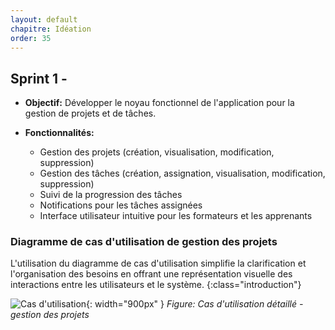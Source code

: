 ```yaml
---
layout: default
chapitre: Idéation
order: 35
---
```


## Sprint 1 - 

* **Objectif:** Développer le noyau fonctionnel de l'application pour la gestion de projets et de tâches.

* **Fonctionnalités:**
    * Gestion des projets (création, visualisation, modification, suppression)
    * Gestion des tâches (création, assignation, visualisation, modification, suppression)
    * Suivi de la progression des tâches
    * Notifications pour les tâches assignées
    * Interface utilisateur intuitive pour les formateurs et les apprenants

<!-- new slide -->
### Diagramme de cas d'utilisation de gestion des projets

L'utilisation du diagramme de cas d'utilisation simplifie la clarification et l'organisation des besoins en offrant une représentation visuelle des interactions entre les utilisateurs et le système. 
{:class="introduction"}

![Cas d'utilisation]({{site.baseurl}}/analyse-fonctionnelle/images/use-case.png){: width="900px" } 
*Figure: Cas d'utilisation détaillé - gestion des projets*


<!-- new slide -->

<!-- TODO : Donnez le diagramme de cas d'utilisation de sprint 1 -->